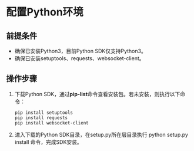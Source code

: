 # 配置Python环境<a name="sis_05_0056"></a>

## 前提条件<a name="section730963124"></a>

-   确保已安装Python3，目前Python SDK仅支持Python3。
-   确保已安装setuptools、requests、websocket-client。

## 操作步骤<a name="section225384318120"></a>

1.  下载Python SDK，通过**pip-list**命令查看安装包。若未安装，则执行以下命令：

    ```
    pip install setuptools
    pip install requests
    pip install websocket-client
    ```

2.  进入下载的Python SDK目录，在setup.py所在层目录执行 python setup.py install 命令，完成SDK安装。


